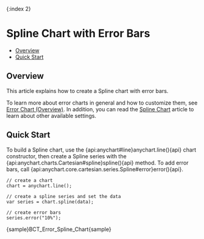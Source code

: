 {:index 2}
# Spline Chart with Error Bars

* [Overview](#overview)
* [Quick Start](#quick_start)

## Overview

This article explains how to create a Spline chart with error bars.

To learn more about error charts in general and how to customize them, see [Error Chart (Overview)](Overview). In addition, you can read the [Spline Chart](../Spline_Chart) article to learn about other available settings.

## Quick Start

To build a Spline chart, use the {api:anychart#line}anychart.line(){api} chart constructor, then create a Spline series with the {api:anychart.charts.Cartesian#spline}spline(){api} method. To add error bars, call {api:anychart.core.cartesian.series.Spline#error}error(){api}.

```
// create a chart
chart = anychart.line();

// create a spline series and set the data
var series = chart.spline(data);

// create error bars
series.error("10%");
```

{sample}BCT\_Error\_Spline\_Chart{sample}
